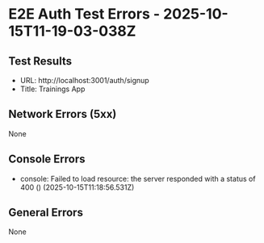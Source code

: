 # E2E Auth Test Errors - 2025-10-15T11-19-03-038Z

## Test Results
- URL: http://localhost:3001/auth/signup
- Title: Trainings App

## Network Errors (5xx)
None

## Console Errors
- console: Failed to load resource: the server responded with a status of 400 () (2025-10-15T11:18:56.531Z)

## General Errors
None
